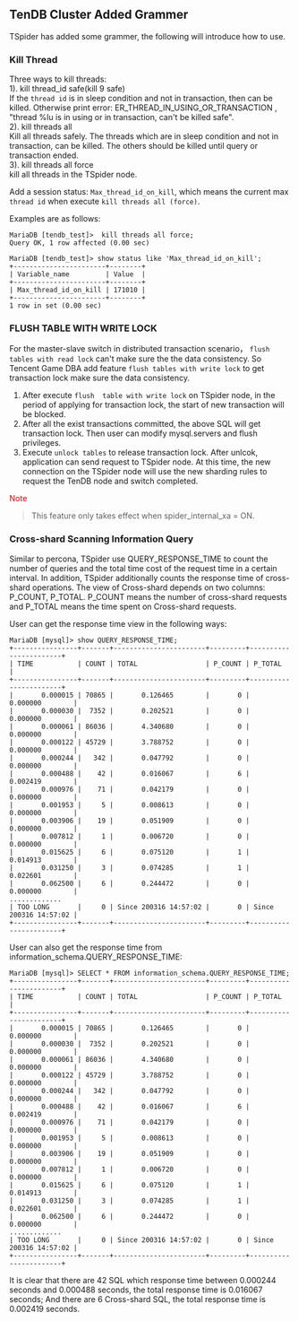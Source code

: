 ## TenDB Cluster Added Grammer
TSpider has added some grammer, the following will introduce how to use.

### Kill Thread
Three ways to kill threads:    
1). kill thread_id safe(kill 9 safe)  
If  the `thread id` is in sleep condition and not in transaction, then can be killed. Otherwise print error:  ER_THREAD_IN_USING_OR_TRANSACTION , "thread %lu is in using or in transaction, can't be killed safe".   
2). kill threads all  
  Kill all threads safely. The threads which are in sleep condition and not in transaction, can be killed. The others should be killed until query or transaction ended.  
3). kill threads all force   
kill all threads in the TSpider node.  

Add a session status: `Max_thread_id_on_kill`, which means the current max `thread id` when execute `kill threads all (force)`.    

Examples are as follows:
```
MariaDB [tendb_test]>  kill threads all force;
Query OK, 1 row affected (0.00 sec)

MariaDB [tendb_test]> show status like 'Max_thread_id_on_kill';
+-----------------------+--------+
| Variable_name         | Value  |
+-----------------------+--------+
| Max_thread_id_on_kill | 171010 |
+-----------------------+--------+
1 row in set (0.00 sec)
```

### FLUSH TABLE WITH WRITE LOCK
<a id="write_lock"></a>
For the master-slave switch in distributed transaction scenario， `flush tables with read lock` can't make sure the the data consistency. So Tencent Game DBA add feature `flush tables with write lock` to get transaction lock  make sure the data consistency. 

1. After execute `flush  table with write lock` on TSpider node, in the period of applying for transaction lock, the start of new transaction will be blocked.  
2. After all the exist transactions committed, the above SQL will get transaction lock. Then user can modify mysql.servers and flush privileges.    
3. Execute `unlock tables` to release transaction lock. After unlcok, application can send request to TSpider node.  At this time, the new connection on the TSpider node will use the new sharding rules to request the TenDB node and switch completed.

<font color="#dd0000">Note</font>   
>This feature only takes effect when spider_internal_xa = ON.

### Cross-shard Scanning Information Query
Similar to percona, TSpider use QUERY_RESPONSE_TIME to count  the number of queries and the total time cost of the request time in a certain interval. In addition, TSpider additionally counts the response time of cross-shard operations. 
The view of Cross-shard depends on two columns: P_COUNT, P_TOTAL.  P_COUNT means the number of cross-shard requests and P_TOTAL means the time spent on Cross-shard requests.


User can get the response time view in the following ways:
```
MariaDB [mysql]> show QUERY_RESPONSE_TIME;
+----------------+-------+-----------------------+---------+-----------------------+
| TIME           | COUNT | TOTAL                 | P_COUNT | P_TOTAL               |
+----------------+-------+-----------------------+---------+-----------------------+
|       0.000015 | 70865 |       0.126465        |       0 |       0.000000        |
|       0.000030 |  7352 |       0.202521        |       0 |       0.000000        |
|       0.000061 | 86036 |       4.340680        |       0 |       0.000000        |
|       0.000122 | 45729 |       3.788752        |       0 |       0.000000        |
|       0.000244 |   342 |       0.047792        |       0 |       0.000000        |
|       0.000488 |    42 |       0.016067        |       6 |       0.002419        |
|       0.000976 |    71 |       0.042179        |       0 |       0.000000        |
|       0.001953 |     5 |       0.008613        |       0 |       0.000000        |
|       0.003906 |    19 |       0.051909        |       0 |       0.000000        |
|       0.007812 |     1 |       0.006720        |       0 |       0.000000        |
|       0.015625 |     6 |       0.075120        |       1 |       0.014913        |
|       0.031250 |     3 |       0.074285        |       1 |       0.022601        |
|       0.062500 |     6 |       0.244472        |       0 |       0.000000        |
.............
| TOO LONG       |     0 | Since 200316 14:57:02 |       0 | Since 200316 14:57:02 |
+----------------+-------+-----------------------+---------+-----------------------+
```

User can  also get the response time from information_schema.QUERY_RESPONSE_TIME:
```
MariaDB [mysql]> SELECT * FROM information_schema.QUERY_RESPONSE_TIME;
+----------------+-------+-----------------------+---------+-----------------------+
| TIME           | COUNT | TOTAL                 | P_COUNT | P_TOTAL               |
+----------------+-------+-----------------------+---------+-----------------------+
|       0.000015 | 70865 |       0.126465        |       0 |       0.000000        |
|       0.000030 |  7352 |       0.202521        |       0 |       0.000000        |
|       0.000061 | 86036 |       4.340680        |       0 |       0.000000        |
|       0.000122 | 45729 |       3.788752        |       0 |       0.000000        |
|       0.000244 |   342 |       0.047792        |       0 |       0.000000        |
|       0.000488 |    42 |       0.016067        |       6 |       0.002419        |
|       0.000976 |    71 |       0.042179        |       0 |       0.000000        |
|       0.001953 |     5 |       0.008613        |       0 |       0.000000        |
|       0.003906 |    19 |       0.051909        |       0 |       0.000000        |
|       0.007812 |     1 |       0.006720        |       0 |       0.000000        |
|       0.015625 |     6 |       0.075120        |       1 |       0.014913        |
|       0.031250 |     3 |       0.074285        |       1 |       0.022601        |
|       0.062500 |     6 |       0.244472        |       0 |       0.000000        |
.............
| TOO LONG       |     0 | Since 200316 14:57:02 |       0 | Since 200316 14:57:02 |
+----------------+-------+-----------------------+---------+-----------------------+
```
It is clear that there are 42 SQL which  response time between 0.000244 seconds and 0.000488 seconds, the total response time is 0.016067 seconds; And  there are 6 Cross-shard  SQL, the total response time is  0.002419 seconds.